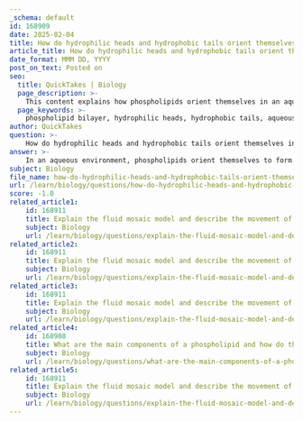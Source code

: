 ```yaml
---
_schema: default
id: 168909
date: 2025-02-04
title: How do hydrophilic heads and hydrophobic tails orient themselves in an aqueous environment to form a phospholipid bilayer?
article_title: How do hydrophilic heads and hydrophobic tails orient themselves in an aqueous environment to form a phospholipid bilayer?
date_format: MMM DD, YYYY
post_on_text: Posted on
seo:
  title: QuickTakes | Biology
  page_description: >-
    This content explains how phospholipids orient themselves in an aqueous environment to form a bilayer, detailing the interactions of hydrophilic heads and hydrophobic tails, and their importance in cellular membrane functions.
  page_keywords: >-
    phospholipid bilayer, hydrophilic heads, hydrophobic tails, aqueous environment, amphipathic nature, cell membrane, membrane structure, semi-permeable barrier, selective permeability, cellular processes
author: QuickTakes
question: >-
    How do hydrophilic heads and hydrophobic tails orient themselves in an aqueous environment to form a phospholipid bilayer?
answer: >-
    In an aqueous environment, phospholipids orient themselves to form a phospholipid bilayer due to their amphipathic nature, which means they possess both hydrophilic (water-attracting) and hydrophobic (water-repelling) properties. Each phospholipid molecule consists of a hydrophilic 'head' that typically contains a phosphate group and two hydrophobic 'tails' made of fatty acid chains.\n\n### Orientation in Aqueous Environments\n\n1. **Hydrophilic Heads**: The hydrophilic heads of phospholipids are polar and interact favorably with water molecules. When phospholipids are placed in water, these heads orient themselves outward, facing the aqueous environment. This orientation allows the hydrophilic heads to form hydrogen bonds with water, stabilizing the structure.\n\n2. **Hydrophobic Tails**: In contrast, the hydrophobic tails are nonpolar and do not interact well with water. To minimize their exposure to the aqueous environment, the hydrophobic tails orient themselves inward, away from the water. This arrangement effectively sequesters the tails from water, which is energetically favorable.\n\n### Formation of the Phospholipid Bilayer\n\nThe spontaneous arrangement of phospholipids into a bilayer occurs as follows:\n\n- **Bilayer Structure**: The hydrophilic heads face outward towards the water on both the extracellular and cytoplasmic sides, while the hydrophobic tails face inward, forming a hydrophobic core. This bilayer structure creates a stable barrier that separates the internal cellular environment from the external surroundings.\n\n- **Membrane Properties**: The phospholipid bilayer is crucial for maintaining the integrity of the cell membrane. It acts as a semi-permeable barrier, allowing selective passage of substances, which is essential for cellular homeostasis.\n\n### Summary\n\nIn summary, the orientation of hydrophilic heads outward and hydrophobic tails inward in an aqueous environment is a fundamental aspect of phospholipid bilayer formation. This arrangement not only creates a stable membrane structure but also facilitates the essential functions of cell membranes, including selective permeability and compartmentalization of cellular processes.
subject: Biology
file_name: how-do-hydrophilic-heads-and-hydrophobic-tails-orient-themselves-in-an-aqueous-environment-to-form-a-phospholipid-bilayer.md
url: /learn/biology/questions/how-do-hydrophilic-heads-and-hydrophobic-tails-orient-themselves-in-an-aqueous-environment-to-form-a-phospholipid-bilayer
score: -1.0
related_article1:
    id: 168911
    title: Explain the fluid mosaic model and describe the movement of phospholipids and proteins within the membrane.
    subject: Biology
    url: /learn/biology/questions/explain-the-fluid-mosaic-model-and-describe-the-movement-of-phospholipids-and-proteins-within-the-membrane
related_article2:
    id: 168911
    title: Explain the fluid mosaic model and describe the movement of phospholipids and proteins within the membrane.
    subject: Biology
    url: /learn/biology/questions/explain-the-fluid-mosaic-model-and-describe-the-movement-of-phospholipids-and-proteins-within-the-membrane
related_article3:
    id: 168911
    title: Explain the fluid mosaic model and describe the movement of phospholipids and proteins within the membrane.
    subject: Biology
    url: /learn/biology/questions/explain-the-fluid-mosaic-model-and-describe-the-movement-of-phospholipids-and-proteins-within-the-membrane
related_article4:
    id: 168908
    title: What are the main components of a phospholipid and how do they contribute to the structure of the plasma membrane?
    subject: Biology
    url: /learn/biology/questions/what-are-the-main-components-of-a-phospholipid-and-how-do-they-contribute-to-the-structure-of-the-plasma-membrane
related_article5:
    id: 168911
    title: Explain the fluid mosaic model and describe the movement of phospholipids and proteins within the membrane.
    subject: Biology
    url: /learn/biology/questions/explain-the-fluid-mosaic-model-and-describe-the-movement-of-phospholipids-and-proteins-within-the-membrane
---
```


&nbsp;